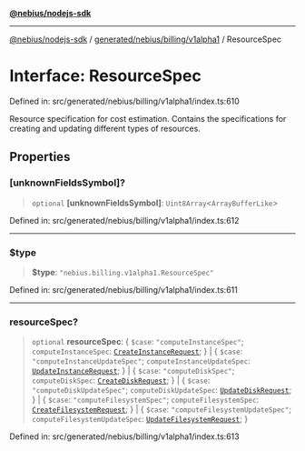 [**@nebius/nodejs-sdk**](../../../../../README.md)

---

[@nebius/nodejs-sdk](../../../../../README.md) / [generated/nebius/billing/v1alpha1](../README.md) / ResourceSpec

# Interface: ResourceSpec

Defined in: src/generated/nebius/billing/v1alpha1/index.ts:610

Resource specification for cost estimation.
Contains the specifications for creating and updating different types of resources.

## Properties

### \[unknownFieldsSymbol\]?

> `optional` **\[unknownFieldsSymbol\]**: `Uint8Array`\<`ArrayBufferLike`\>

Defined in: src/generated/nebius/billing/v1alpha1/index.ts:612

---

### $type

> **$type**: `"nebius.billing.v1alpha1.ResourceSpec"`

Defined in: src/generated/nebius/billing/v1alpha1/index.ts:611

---

### resourceSpec?

> `optional` **resourceSpec**: \{ `$case`: `"computeInstanceSpec"`; `computeInstanceSpec`: [`CreateInstanceRequest`](../../../compute/v1/interfaces/CreateInstanceRequest.md); \} \| \{ `$case`: `"computeInstanceUpdateSpec"`; `computeInstanceUpdateSpec`: [`UpdateInstanceRequest`](../../../compute/v1/interfaces/UpdateInstanceRequest.md); \} \| \{ `$case`: `"computeDiskSpec"`; `computeDiskSpec`: [`CreateDiskRequest`](../../../compute/v1/interfaces/CreateDiskRequest.md); \} \| \{ `$case`: `"computeDiskUpdateSpec"`; `computeDiskUpdateSpec`: [`UpdateDiskRequest`](../../../compute/v1/interfaces/UpdateDiskRequest.md); \} \| \{ `$case`: `"computeFilesystemSpec"`; `computeFilesystemSpec`: [`CreateFilesystemRequest`](../../../compute/v1/interfaces/CreateFilesystemRequest.md); \} \| \{ `$case`: `"computeFilesystemUpdateSpec"`; `computeFilesystemUpdateSpec`: [`UpdateFilesystemRequest`](../../../compute/v1/interfaces/UpdateFilesystemRequest.md); \}

Defined in: src/generated/nebius/billing/v1alpha1/index.ts:613
